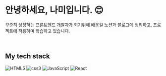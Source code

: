 <h1>안녕하세요, 나미입니다. 😊</h1>
<p>꾸준히 성장하는 프론트엔드 개발자가 되기위해 배운걸 노션과 블로그에 정리하고, 프로젝트에 적용하며 학습하고 있습니다.</p>

<br />
<h2> My tech stack </h2>

![HTML5](https://img.shields.io/badge/-HTML5-F05032?style=for-the-badge&logo=html5&logoColor=fff)
![css3](https://img.shields.io/badge/-CSS3-007ACC?style=for-the-badge&logo=css3)
![JavaScript](https://img.shields.io/badge/-JavaScript-%23F7DF1C?style=for-the-badge&logo=javascript&logoColor=000000&labelColor=%23F7DF1&color=%23FFCE5A)
![React](https://img.shields.io/badge/-React-222222?style=for-the-badge&logo=react)
